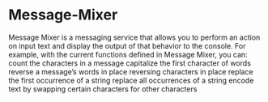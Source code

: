 # Message-Mixer
Message Mixer is a messaging service that allows you to perform an action on input text and display the output of that behavior to the console. For example, with the current functions defined in Message Mixer, you can:  count the characters in a message capitalize the first character of words reverse a message’s words in place reversing characters in place replace the first occurrence of a string replace all occurrences of a string encode text by swapping certain characters for other characters

